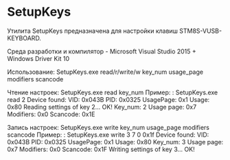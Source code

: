 # SetupKeys

Утилита SetupKeys предназначена для настройки клавиш STM8S-VUSB-KEYBOARD.

Среда разработки и компилятор - Microsoft Visual Studio 2015 + Windows Driver Kit 10

Использование:
SetupKeys.exe read/r/write/w key_num usage_page modifiers scancode

Чтение настроек: SetupKeys.exe read key_num
Пример:
: SetupKeys.exe read 2
Device found: VID: 0x043B  PID: 0x0325  UsagePage: 0x1  Usage: 0x80
Reading settings of key 2... OK!
Key_num: 2
Usage page: 0x7
Modifiers: 0x0
Scancode: 0x1E

Запись настроек: SetupKeys.exe write key_num usage_page modifiers scancode
Пример:
: SetupKeys.exe write 3 7 0 0x1f
Device found: VID: 0x043B  PID: 0x0325  UsagePage: 0x1  Usage: 0x80
Key_num: 3
Usage page: 0x7
Modifiers: 0x0
Scancode: 0x1F
Writing settings of key 3... OK!

